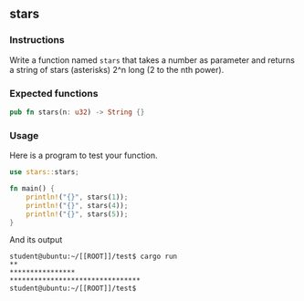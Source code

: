 ## stars

### Instructions

Write a function named `stars` that takes a number as
parameter and returns a string of stars (asterisks) 2^n long (2 to the nth power).

### Expected functions

```rust
pub fn stars(n: u32) -> String {}
```

### Usage

Here is a program to test your function.

```rust
use stars::stars;

fn main() {
    println!("{}", stars(1));
    println!("{}", stars(4));
    println!("{}", stars(5));
}
```

And its output

```console
student@ubuntu:~/[[ROOT]]/test$ cargo run
**
****************
********************************
student@ubuntu:~/[[ROOT]]/test$
```
